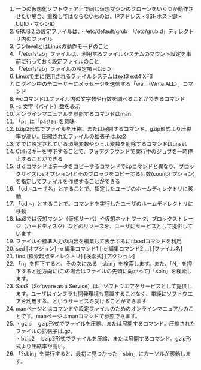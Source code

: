1. 一つの仮想化ソフトウェア上で同じ仮想マシンのクローンをいくつか動作させたい場合、重複してはならないものは、IPアドレス・SSHホスト鍵・UUID・マシンID
2. GRUB２の設定ファイルは、・/etc/default/grub　「/etc/grub.d」ディレクトリ内のファイル
3. ランlevelとはLinuxの動作モードのこと
4. 「/etc/fstab」ファイルは、利用するファイルシステムのマウント設定を事前に行っておく設定ファイルのこと
5. 「/etc/fstab」ファイルの設定項目は6つ
6. Linuxで主に使用されるファイルシステムはext3 ext4 XFS
7. ログイン中の全ユーザーにメッセージを送信する「wall（Write ALL）」コマンド
8. wcコマンドはファイル内の文字数や行数を調べることができるコマンド
9. -c 文字（バイト）数を表示
10. オンラインマニュアルを参照するコマンドはman
11. 「p」は「paste」を意味
12. bzip2形式でファイルを圧縮、または展開するコマンド。gzip形式より圧縮率が高い。圧縮されたファイルの拡張子は.bz2
13. すでに設定されている環境変数やシェル変数を削除するコマンドはunset
14. Ctrl+Zキーを押下することで、フォアグラウンドで実行中のジョブを一時停止することができる
15. ｄｄコマンドはデータをコピーするコマンドでcpコマンドと異なり、ブロックサイズ(bsオプション)とそのブロックをコピーする回数(countオプション)を指定してファイルを作成することができる
16. 「cd ~ユーザ名」とすることで、指定したユーザのホームディレクトリに移動
17. 「cd ~」とすることで、コマンドを実行したユーザのホームディレクトリに移動
18. IaaSでは仮想マシン（仮想サーバ）や仮想ネットワーク、ブロックストレージ（ハードディスク）などのリソースを、ユーザにサービスとして提供しています
19. ファイルや標準入力の内容を編集して表示するにはsedコマンドを利用
20. sed [オプション] -e 編集コマンド1 [-e 編集コマンド2 ...] [ファイル名]
21. find [検索起点ディレクトリ] [検索式] [アクション]
22. 「n」を押下すると、その次にある「sbin」を検索します。また、「N」を押下すると逆方向に(この場合はファイルの先頭に向かって)「sbin」を検索します。
23. SaaS（Software as a Service）は、ソフトウエアをサービスとして提供します。ユーザはインフラも開発環境も意識することなく、単純にソフトウエアを利用する、というサービスを受けることができます
24. manページとはコマンドや設定ファイルのためのオンラインマニュアルのことです。manページはmanコマンドで参照できます。
25. ・gzip　
gzip形式でファイルを圧縮、または展開するコマンド。圧縮されたファイルの拡張子は.gz。  
・bzip2　
bzip2形式でファイルを圧縮、または展開するコマンド。gzip形式より圧縮率が高い。
26. 「?sbin」を実行すると、最初に見つかった「sbin」にカーソルが移動します。

